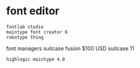 # font editor
	fontlab studio 
	maintype font creator 6
	robotype thing

font managers
	suitcase fusion $100 USD
	suitcase 11

	highlogic maintype 4.0